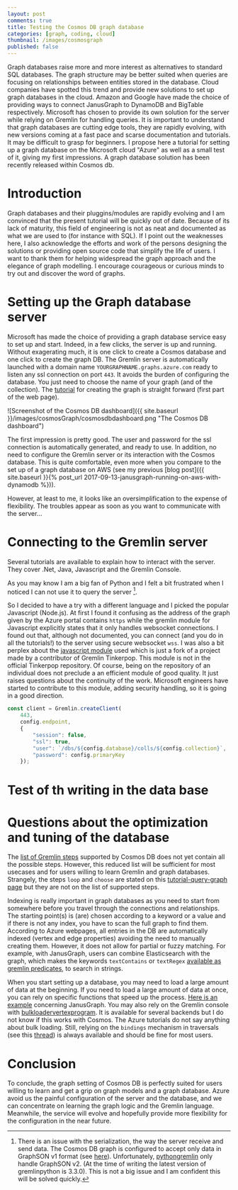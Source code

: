 ```yaml
---
layout: post
comments: true
title: Testing the Cosmos DB graph database
categories: [graph, coding, cloud]
thumbnail: /images/cosmosgraph
published: false
---
```


Graph databases raise more and more interest as alternatives to standard SQL databases. The graph structure may be better suited when queries are focusing on relationships between entities stored in the database. Cloud companies have spotted this trend and provide new solutions to set up graph databases in the cloud. Amazon and Google have made the choice of providing ways to connect JanusGraph to DynamoDB and BigTable respectively. Microsoft has chosen to provide its own solution for the server while relying on Gremlin for handling queries. It is important to understand that graph databases are cutting edge tools, they are rapidly evolving, with new versions coming at a fast pace and scarse documentation and tutorials. It may be difficult to grasp for beginners. I propose here a tutorial for setting up a graph database on the Microsoft cloud "Azure" as well as a small test of it, giving my first impressions. A graph database solution has been recently released within Cosmos db.

# Introduction

Graph databases and their pluggins/modules are rapidly evolving and I am convinced that the present tutorial will be quickly out of date. Because of its lack of maturity, this field of engineering is not as neat and documented as what we are used to (for instance with SQL). If I point out the weaknesses here, I also acknowledge the efforts and work of the persons designing the solutions or providing open source code that simplify the life of users. I want to thank them for helping widespread the graph approach and the elegance of graph modelling. I encourage courageous or curious minds to try out and discover the word of graphs.

# Setting up the Graph database server

Microsoft has made the choice of providing a graph database service easy to set up and start. Indeed, in a few clicks, the server is up and running. Without exagerating much, it is one click to create a Cosmos database and one click to create the graph DB. The Gremlin server is automatically launched with a domain name `YOURGRAPHNAME.graphs.azure.com` ready to listen any ssl connection on port `443`. It avoids the burden of configuring the database. You just need to choose the name of your graph (and of the collection). The [tutorial](https://docs.microsoft.com/en-us/azure/cosmos-db/create-graph-gremlin-console) for creating the graph is straight forward (first part of the web page).

![Screenshot of the Cosmos DB dashboard]({{ site.baseurl }}/images/cosmosGraph/cosmosdbdashboard.png "The Cosmos DB dashboard")

The first impression is pretty good. The user and password for the ssl connection is automatically generated, and ready to use. In addition, no need to configure the Gremlin server or its interaction with the Cosmos database. This is quite comfortable, even more when you compare to the set up of a graph database on AWS (see my previous [blog post]({{ site.baseurl }}{% post_url 2017-09-13-janusgraph-running-on-aws-with-dynamodb %})).

However, at least to me, it looks like an oversimplification to the expense of flexibility. The troubles appear as soon as you want to communicate with the server...

# Connecting to the Gremlin server

 Several tutorials are available to explain how to interact with the server. They cover .Net, Java, Javascript and the Gremlin Console.

 As you may know I am a big fan of Python and I felt a bit frustrated  when I noticed I can not use it to query the server [^1].

 So I decided to have a try with a different language and I picked the popular Javascript (Node.js). At first I found it confusing as the address of the graph given by the Azure portal contains `https` while the gremlin module for Javascript explicitly states that it only handles websocket connections. I found out that, although not documented, you can connect (and you do in all the tutorials!) to the server using secure websocket `wss`. I was also a bit perplex about the [javascript module](https://github.com/CosmosDB/gremlin-javascript) used which is just a fork of a project made by a contributor of Gremlin Tinkerpop. This module is not in the official Tinkerpop repository. Of course, being on the repository of an individual does not preclude a an efficient module of good quality. It just raises questions about the continuity of the work. Microsoft engineers have started to contribute to this module, adding security handling, so it is going in a good direction.

~~~ javascript
const client = Gremlin.createClient(
    443, 
    config.endpoint, 
    { 
        "session": false, 
        "ssl": true, 
        "user": `/dbs/${config.database}/colls/${config.collection}`,
        "password": config.primaryKey
    });
~~~

# Test of th writing in the data base

# Questions about the optimization and tuning of the database

The [list of Gremlin steps](https://docs.microsoft.com/en-us/azure/cosmos-db/gremlin-support) supported by Cosmos DB does not yet contain all the possible steps. However, this reduced list will be sufficient for most usecases and for users willing to learn Gremlin and graph databases. Strangely, the steps `loop` and `choose` are stated on this [tutorial-query-graph page](https://docs.microsoft.com/en-us/azure/cosmos-db/tutorial-query-graph) but they are not on the list of supported steps.

Indexing is really important in graph databases as you need to start from somewhere before you travel through the connections and relationships. The starting point(s) is (are) chosen according to a keyword or a value and if there is not any index, you have to scan the full graph to find them. According to Azure webpages, all entries in the DB are automatically indexed (vertex and edge properties) avoiding the need to manually creating them. However, it does not allow for partial or fuzzy matching. For example, with JanusGraph, users can combine Elasticsearch with the graph, which makes the keywords `textContains` or `textRegex` [available as gremlin predicates](http://docs.janusgraph.org/latest/search-predicates.html), to search in strings.

When you start setting up a database, you may need to load a large amount of data at the beginning. If you need to load a large amount of data at once, you can rely on specific functions that speed up the process. [Here is an example](http://docs.janusgraph.org/latest/bulk-loading.html) concerning JanusGraph. You may also rely on the Gremlin console with [bulkloadervertexprogram](http://tinkerpop.apache.org/docs/3.1.0-incubating/#bulkloadervertexprogram). It is available for several backends but I do not know if this works with Cosmos. The Azure tutorials do not say anything about bulk loading. Still, relying on the `bindings` mechanism in traversals (see this [thread](https://groups.google.com/forum/?utm_medium=email&utm_source=footer#!msg/gremlin-users/lE67mACc3QM/xrdvkjniAwAJ)) is always available and should be fine for most users.

# Conclusion

To conclude, the graph setting of Cosmos DB is perfectly suited for users willing to learn and get a grip on graph models and a graph database. Azure avoid us the painful configuration of the server and the database, and we can concentrate on learning the graph logic and the Gremlin language. Meanwhile, the service will evolve and hopefully provide more flexibility for the configuration in the near future.


[^1]: There is an issue with the serialization, the way the server receive and send data. The Cosmos DB graph is configured to accept only data in GraphSON v1 format (see [here](https://docs.microsoft.com/en-us/azure/cosmos-db/create-graph-gremlin-console)). Unfortunately, [pythongremlin](http://tinkerpop.apache.org/docs/current/reference/#gremlin-python) only handle GraphSON v2. (At the time of writing the latest version of gremlinpython is 3.3.0). This is not a big issue and I am confident this will be solved quickly.